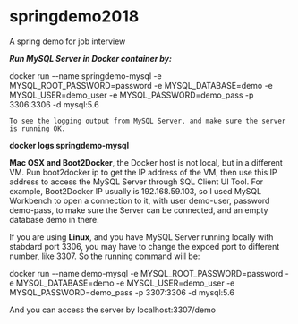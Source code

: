 # springdemo2018
A spring demo for job interview

_**Run MySQL Server in Docker container by:**_

docker run --name springdemo-mysql -e MYSQL_ROOT_PASSWORD=password -e MYSQL_DATABASE=demo -e MYSQL_USER=demo_user -e MYSQL_PASSWORD=demo_pass -p 3306:3306 -d mysql:5.6


`To see the logging output from MySQL Server, and make sure the server is running OK.
`

**docker logs springdemo-mysql** 

 **Mac OSX and Boot2Docker**, the Docker host is not local, but in a different VM. Run boot2docker ip to get the IP address of the VM, then use this IP address to access the MySQL Server through SQL Client UI Tool. For example, Boot2Docker IP usually is 192.168.59.103, so I used MySQL Workbench to open a connection to it, with user demo-user, password demo-pass, to make sure the Server can be connected, and an empty database demo in there.

If you are using **Linux**, and you have MySQL Server running locally with stabdard port 3306, you may have to change the expoed port to different number, like 3307. So the running command will be:

docker run --name demo-mysql -e MYSQL_ROOT_PASSWORD=password -e MYSQL_DATABASE=demo -e MYSQL_USER=demo_user -e MYSQL_PASSWORD=demo_pass -p 3307:3306 -d mysql:5.6 

And you can access the server by localhost:3307/demo


